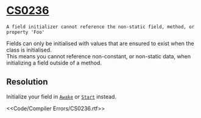 # [CS0236](https://docs.microsoft.com/en-us/dotnet/csharp/misc/cs0236)

```
A field initializer cannot reference the non-static field, method, or property 'Foo'
```


Fields can only be initialised with values that are ensured to exist when the class is initialised.  
This means you cannot reference non-constant, or non-static data, when initializing a field outside of a method.

## Resolution
Initialize your field in [`Awake`](https://docs.unity3d.com/ScriptReference/MonoBehaviour.Awake.html) or [`Start`](https://docs.unity3d.com/ScriptReference/MonoBehaviour.Start.html) instead.  

<<Code/Compiler Errors/CS0236.rtf>>
